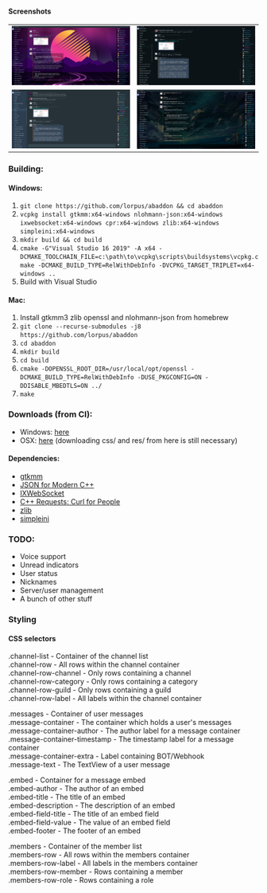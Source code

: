 #### Screenshots
<table>
  <tr>
    <td><img src="/.readme/s1.png"></td>
    <td><img src="/.readme/s2.png"></td>
  </tr>
  <tr>
    <td><img src="/.readme/s3.png"></td>
    <td><img src="/.readme/s4.png"></td>
  </tr>
</table>

### Building:
#### Windows:
1. `git clone https://github.com/lorpus/abaddon && cd abaddon`
2. `vcpkg install gtkmm:x64-windows nlohmann-json:x64-windows ixwebsocket:x64-windows cpr:x64-windows zlib:x64-windows simpleini:x64-windows`
3. `mkdir build && cd build`
4. `cmake -G"Visual Studio 16 2019" -A x64 -DCMAKE_TOOLCHAIN_FILE=c:\path\to\vcpkg\scripts\buildsystems\vcpkg.cmake -DCMAKE_BUILD_TYPE=RelWithDebInfo -DVCPKG_TARGET_TRIPLET=x64-windows ..`
5. Build with Visual Studio

#### Mac:
1. Install gtkmm3 zlib openssl and nlohmann-json from homebrew
2. `git clone --recurse-submodules -j8 https://github.com/lorpus/abaddon`
3. `cd abaddon`
4. `mkdir build`
5. `cd build`
6. `cmake -DOPENSSL_ROOT_DIR=/usr/local/opt/openssl -DCMAKE_BUILD_TYPE=RelWithDebInfo -DUSE_PKGCONFIG=ON -DDISABLE_MBEDTLS=ON ../`
7. `make`

### Downloads (from CI):
- Windows: [here](https://ci.appveyor.com/project/lorpus/abaddon/build/artifacts)
- OSX: [here](https://i.owo.okinawa/travis-master/abaddon) (downloading css/ and res/ from here is still necessary)

#### Dependencies:  
* [gtkmm](https://www.gtkmm.org/en/)
* [JSON for Modern C++](https://github.com/nlohmann/json)
* [IXWebSocket](https://github.com/machinezone/IXWebSocket)
* [C++ Requests: Curl for People](https://github.com/whoshuu/cpr/)
* [zlib](https://zlib.net/)
* [simpleini](https://github.com/brofield/simpleini)

### TODO:
* Voice support
* Unread indicators
* User status
* Nicknames
* Server/user management
* A bunch of other stuff

### Styling
#### CSS selectors
.channel-list - Container of the channel list  
.channel-row - All rows within the channel container  
.channel-row-channel - Only rows containing a channel  
.channel-row-category - Only rows containing a category  
.channel-row-guild - Only rows containing a guild  
.channel-row-label - All labels within the channel container  
  
.messages - Container of user messages  
.message-container - The container which holds a user's messages  
.message-container-author - The author label for a message container  
.message-container-timestamp - The timestamp label for a message container  
.message-container-extra - Label containing BOT/Webhook  
.message-text - The TextView of a user message  
  
.embed - Container for a message embed  
.embed-author - The author of an embed  
.embed-title - The title of an embed  
.embed-description - The description of an embed  
.embed-field-title - The title of an embed field  
.embed-field-value - The value of an embed field  
.embed-footer - The footer of an embed  
  
.members - Container of the member list  
.members-row - All rows within the members container  
.members-row-label - All labels in the members container  
.members-row-member - Rows containing a member  
.members-row-role - Rows containing a role

